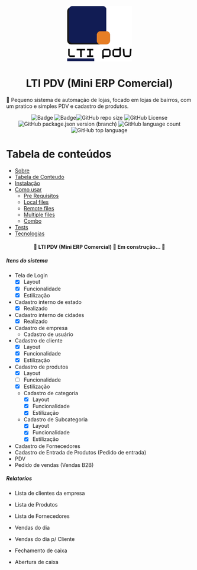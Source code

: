 <p align="center">
  <a href="https://unform.dev">
    <img src="src/assets/img/logomarca.png" height="150" width="175" alt="Unform" />
  </a>
</p>
<h1 align="center">LTI PDV (Mini ERP Comercial)</h1>
<p>🚀 Pequeno sistema de automação de lojas, focado em lojas de bairros, com um pratico e simples PDV e cadastro de produtos.</p>

<div align="center">

![Badge](https://img.shields.io/badge/LtiPDV-V1.0-%237159c1?style=for-the-badge&logo=ghost) ![Badge](https://img.shields.io/badge/Angular-V16-%237159c1?style=for-the-badge&logo=angular)![GitHub repo size](https://img.shields.io/github/repo-size/ltisistemas/mini-erp-comercial) ![GitHub License](https://img.shields.io/github/license/ltisistemas/mini-erp-comercial) ![GitHub package.json version (branch)](https://img.shields.io/github/package-json/v/ltisistemas/mini-erp-comercial/main) ![GitHub language count](https://img.shields.io/github/languages/count/ltisistemas/mini-erp-comercial) ![GitHub top language](https://img.shields.io/github/languages/top/ltisistemas/mini-erp-comercial)

</div>

# Tabela de conteúdos

<!--ts-->

- [Sobre](#Sobre)
- [Tabela de Conteudo](#tabela-de-conteudo)
- [Instalação](#instalacao)
- [Como usar](#como-usar)
  - [Pre Requisitos](#pre-requisitos)
  - [Local files](#local-files)
  - [Remote files](#remote-files)
  - [Multiple files](#multiple-files)
  - [Combo](#combo)
- [Tests](#testes)
- [Tecnologias](#tecnologias)
<!--te-->

<h4 align="center"> 
	🚧  LTI PDV (Mini ERP Comercial) 🚀 Em construção...  🚧
</h4>

##### Itens do sistema

- Tela de Login
  - [x] Layout
  - [x] Funcionalidade
  - [x] Estilização
- Cadastro interno de estado
  - [x] Realizado
- Cadastro interno de cidades
  - [x] Realizado
- Cadastro de empresa
  - Cadastro de usuário
- Cadastro de cliente
  - [x] Layout
  - [x] Funcionalidade
  - [x] Estilização
- Cadastro de produtos
  - [x] Layout
  - [ ] Funcionalidade
  - [x] Estilização
  - Cadastro de categoria
    - [x] Layout
    - [x] Funcionalidade
    - [x] Estilização
  - Cadastro de Subcategoria
    - [x] Layout
    - [x] Funcionalidade
    - [x] Estilização
- Cadastro de Fornecedores
- Cadastro de Entrada de Produtos (Pedido de entrada)
- PDV
- Pedido de vendas (Vendas B2B)

##### Relatorios

- Lista de clientes da empresa
- Lista de Produtos
- Lista de Fornecedores

- Vendas do dia
- Vendas do dia p/ Cliente
- Fechamento de caixa
- Abertura de caixa
